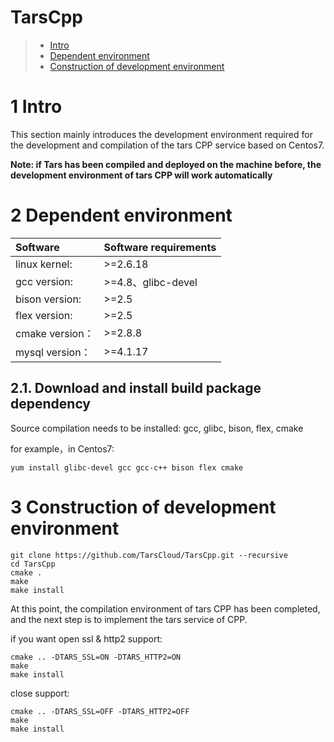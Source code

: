 # TarsCpp
> * [Intro](#chapter-1)
> * [Dependent environment](#chapter-2)
> * [Construction of development environment](#chapter-3)

# 1 <a id="chapter-1"></a>Intro

This section mainly introduces the development environment required for the development and compilation of the tars CPP service based on Centos7.

**Note: if Tars has been compiled and deployed on the machine before, the development environment of tars CPP will work automatically**

# 2 <a id="chapter-2"></a>Dependent environment

| Software | Software requirements |
| :--- | :--- |
| linux kernel:   | >=2.6.18 |
| gcc version:    | >=4.8、glibc-devel |
| bison version:  | >=2.5|
| flex version:   | >=2.5   |
| cmake version： | >=2.8.8|
| mysql version： | >=4.1.17|


## 2.1. Download and install build package dependency

Source compilation needs to be installed: gcc, glibc, bison, flex, cmake

for example，in Centos7:
```
yum install glibc-devel gcc gcc-c++ bison flex cmake
```

# 3 <a id="chapter-3"></a>Construction of development environment

```text
git clone https://github.com/TarsCloud/TarsCpp.git --recursive
cd TarsCpp
cmake .
make
make install
```

At this point, the compilation environment of tars CPP has been completed, and the next step is to implement the tars service of CPP.

if you want open ssl & http2 support:

```
cmake .. -DTARS_SSL=ON -DTARS_HTTP2=ON
make
make install
```

close support:
```
cmake .. -DTARS_SSL=OFF -DTARS_HTTP2=OFF
make
make install
```